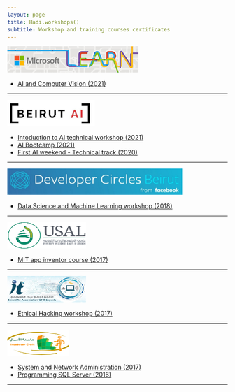 ```yaml
---
layout: page
title: Hadi.workshops()
subtitle: Workshop and training courses certificates
---
```


<a href="https://docs.microsoft.com/en-us/learn/"><img src="/assets/img/websites/Microsoft-Learn.jpg" width="300pt" height="60pt" /></a>

- [AI and Computer Vision (2021)](/assets/certificate/Microsoft_AI.png)

------------------------------------

<a href="https://beirutai.org/"><img src="/assets/img/websites/beirutai.jpg" width="200pt" height="60pt" /></a>

- [Intoduction to AI technical workshop (2021)](/assets/certificate/IntrotoAI.png)
- [AI Bootcamp (2021)](/assets/certificate/AiBootcamp.png)
- [First AI weekend - Technical track (2020)](/assets/certificate/AiWeekend.png)

--------------------------------

<a href="https://www.facebook.com/groups/DevCBeirut/"><img src="/assets/img/websites/DevCBeirut.jpg" width="400pt" height="60pt" /></a>

- [Data Science and Machine Learning workshop (2018)](/assets/certificate/Data%20Science%20and%20Machine%20Learning.jpg)

--------------------------------

<a href="https://www.usal.edu.lb"><img src="/assets/img/websites/usal.png" width="180pt" height="60pt" /></a>

- [MIT app inventor course (2017)](/assets/certificate/Mobile%20Application%20Course.jpg)

--------------------------------

<a href="https://www.facebook.com/SaitExperts"><img src="/assets/img/websites/saite.jpg" width="180pt" height="60pt" /></a>

- [Ethical Hacking workshop (2017)](/assets/certificate/Ethical%20Hacking.jpg)


--------------------------------

<a href="https://www.facebook.com/BBMC.VPTQ"><img src="/assets/img/websites/Incubator craft.png" width="140pt" height="60pt" /></a>

- [System and Network Administration (2017)](/assets/certificate/System%20And%20Network%20Administration.jpg)
- [Programming SQL Server (2016)](/assets/certificate/Programming%20SQL%20Server.jpg)

--------------------------------
